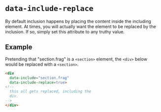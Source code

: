 # `data-include-replace`

By default inclusion happens by placing the content inside the including element. At times, you will actually want the element to be replaced by the inclusion. If so, simply set this attribute to any truthy value. 

## Example

Pretending that "section.frag" is a `<section>` element, the `<div>` below would be replaced with a `<section>`. 

```HTML
<div 
  data-include="section.frag"
  data-include-replace=true>
<!-- 
  this all gets replaced, including the
  div.
-->
</div>
```
